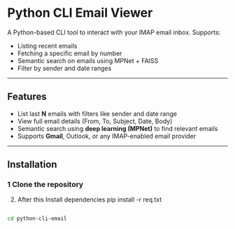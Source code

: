 #  Python CLI Email Viewer
A Python-based CLI tool to interact with your IMAP email inbox. Supports:

-  Listing recent emails
-  Fetching a specific email by number
-  Semantic search on emails using MPNet + FAISS
-  Filter by sender and date ranges

---

##  Features

- List last **N** emails with filters like sender and date range  
- View full email details (From, To, Subject, Date, Body)  
- Semantic search using **deep learning (MPNet)** to find relevant emails  
- Supports **Gmail**, Outlook, or any IMAP-enabled email provider  

---

##  Installation

### 1️ Clone the repository


2) After this
Install dependencies
pip install -r req.txt

```bash

cd python-cli-email
